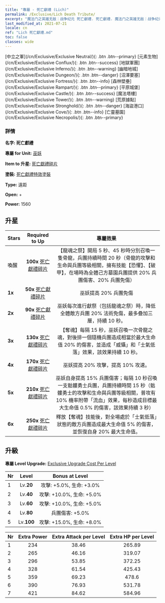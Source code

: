 ```yaml
---
title: "專屬 - 死亡獻禮 (Lich)"
permalink: /Exclusive/Lich Death Tribute/
excerpt: "魔法门之英雄无敌：战争纪元 死亡獻禮. 死亡獻禮. 魔法门之英雄无敌：战争纪元 專屬 死亡獻禮. 巫妖 專屬."
last_modified_at: 2021-07-21
locale: cn
ref: "Lich 死亡獻禮.md"
toc: false
classes: wide
---
```

 [中立之軍](/cn/Exclusive/Exclusive Neutral/){: .btn .btn--primary} [元素生物](/cn/Exclusive/Exclusive Conflux/){: .btn .btn--success} [地獄軍團](/cn/Exclusive/Exclusive Inferno/){: .btn .btn--warning} [幽暗地城](/cn/Exclusive/Exclusive Dungeon/){: .btn .btn--danger} [沼澤要塞](/cn/Exclusive/Exclusive Fortress/){: .btn .btn--info} [森林壁壘](/cn/Exclusive/Exclusive Rampart/){: .btn .btn--primary} [平原城堡](/cn/Exclusive/Exclusive Castle/){: .btn .btn--success} [魔法塔樓](/cn/Exclusive/Exclusive Tower/){: .btn .btn--warning} [荒原據點](/cn/Exclusive/Exclusive Stronghold/){: .btn .btn--danger} [海盜港口](/cn/Exclusive/Exclusive Cove/){: .btn .btn--info} [亡靈墓園](/cn/Exclusive/Exclusive Necropolis/){: .btn .btn--primary} 

### 詳情
 **名字: 死亡獻禮** 

 **專屬 for Unit:** [巫妖](/cn/units/Lich/) 

 **Item to 升星:** [死亡獻禮碎片](/cn/Items/con_978/)

 **塗裝:** [死亡獻禮特效塗裝](/cn/Items/con_646/)

 **Type:** 遠距

 **Open:** +

 **Power:** 1560

## 升星

  |     Stars    |  Required to Up | 專屬效果 |
  |:-------------|:---------------:|:---------------:|
  |  喚醒  | **100x** [死亡獻禮碎片](/cn/Items/con_978/) | 【龍魂之祭】開局 5 秒、45 秒時分別召喚一隻骨龍，兵團持續時間 20 秒（骨龍的攻擊和生命與兵團等級相關，擁有技能【恐懼】、【破甲】，在場時為全體己方墓園兵團提供 20% 兵團傷害、20% 兵團免傷） |
  | **1x** <i class="fas fa-star"/> | **50x** [死亡獻禮碎片](/cn/Items/con_978/) | 巫妖提高 20% 兵團免傷 |
  | **2x** <i class="fas fa-star"/> | **90x** [死亡獻禮碎片](/cn/Items/con_978/) | 巫妖每次進行獻祭（包括龍魂之祭）時，降低全體敵方兵團 20% 法術免傷，最多疊加三層，持續 10 秒。 |
  | **3x** <i class="fas fa-star"/> | **130x** [死亡獻禮碎片](/cn/Items/con_978/) | 【奪魂】每隔 15 秒，巫妖召喚一次骨龍之魂，對後排一個隨機兵團造成相當於最大生命值 20% 的傷害，並造成「威懾」和「士氣低落」效果，該效果持續 10 秒。 |
  | **4x** <i class="fas fa-star"/> | **170x** [死亡獻禮碎片](/cn/Items/con_978/) | 巫妖提高 20% 攻擊，提高 10% 攻速。 |
  | **5x** <i class="fas fa-star"/> | **210x** [死亡獻禮碎片](/cn/Items/con_978/) | 巫妖自身提高 15% 兵團傷害；每隔 10 秒召喚一支骷髏勇士兵團，兵團持續時間 15 秒（骷髏勇士的攻擊和生命與兵團等級相關，普攻有 10% 機率附帶「流血」效果，每秒造成目標最大生命值 0.5% 的傷害，該效果持續 3 秒） |
  | **6x** <i class="fas fa-star"/> | **250x** [死亡獻禮碎片](/cn/Items/con_978/) | 釋放【奪魂】技能後，對全場處於「士氣低落」狀態的敵方兵團造成最大生命值 5% 的傷害，並恢復自身 20% 最大生命值。 |


## 升級
 **專屬 Level Upgrade:** [Exclusive Upgrade Cost Per Level](/Exclusive/ExclusiveUpgradeCostPerLevel/)

  |  Nr  |   Level  | Bonus at Level |
  |:-----|:--------:|:--------------:|
  | 1 | Lv.**20** | 攻擊: +5.0%, 生命: +3.0% |
  | 2 | Lv.**40** | 攻擊: +10.0%, 生命: +5.0% |
  | 3 | Lv.**60** | 攻擊: +10.0%, 生命: +5.0% |
  | 4 | Lv.**80** | 兵團傷害: +5.0% |
  | 5 | Lv.**100** | 攻擊: +15.0%, 生命: +8.0% |


  |  Nr  |  Extra Power | Extra Attack per Level | Extra HP per Level |
  |:-----|:--------:|:--------:|:--------:|
  | 1 | 234 | 38.46 | 265.89 |
  | 2 | 265 | 46.16 | 319.07 |
  | 3 | 296 | 53.85 | 372.25 |
  | 4 | 328 | 61.54 | 425.43 |
  | 5 | 359 | 69.23 | 478.6 |
  | 6 | 390 | 76.93 | 531.78 |
  | 7 | 421 | 84.62 | 584.96 |


